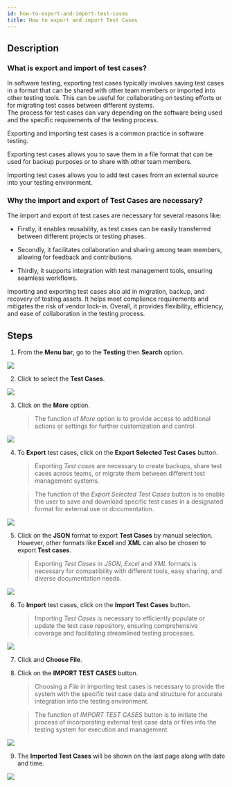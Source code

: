 ```yaml
---
id: how-to-export-and-import-test-cases
title: How to export and import Test Cases
---
```


## Description

### What is export and import of test cases?  

In software testing, exporting test cases typically involves saving test cases in a format that can be shared with other team members or imported into other testing tools. This can be useful for collaborating on testing efforts or for migrating test cases between different systems.  
The process for test cases can vary depending on the software being used and the specific requirements of the testing process.

Exporting and importing test cases is a common practice in software testing. 

Exporting test cases allows you to save them in a file format that can be used for backup purposes or to share with other team members.  

Importing test cases allows you to add test cases from an external source into your testing environment.  

### Why the import and export of Test Cases are necessary? 

The import and export of test cases are necessary for several reasons like:  

* Firstly, it enables reusability, as test cases can be easily transferred between different projects or testing phases.  

* Secondly, it facilitates collaboration and sharing among team members, allowing for feedback and contributions.  

* Thirdly, it supports integration with test management tools, ensuring seamless workflows.  

Importing and exporting test cases also aid in migration, backup, and recovery of testing assets. It helps meet compliance requirements and mitigates the risk of vendor lock-in. Overall, it provides flexibility, efficiency, and ease of collaboration in the testing process.

## Steps

1. From the **Menu bar**, go to the **Testing** then **Search** option.

![](/img/how-tos/how-to-export-and-import-test-cases/test-search.png)

2. Click to select the **Test Cases**.

![](/img/how-tos/how-to-export-and-import-test-cases/select-test-cases.png)

3. Click on the **More** option.
   > The function of *More* option is to provide access to additional actions or settings for further customization and control.

![](/img/how-tos/how-to-export-and-import-test-cases/more-option.png)

4. To **Export** test cases, click on the **Export Selected Test Cases** button.
   > Exporting *Test cases* are necessary to create backups, share test cases across teams, or migrate them between different test management systems.

   > The function of the *Export Selected Test Cases* button is to enable the user to save and download specific test cases in a designated format for external use or documentation.

![](/img/how-tos/how-to-export-and-import-test-cases/export-test-cases.png)

5. Click on the **JSON** format to export **Test Cases** by manual selection. However, other formats like **Excel** and **XML** can also be chosen to export **Test cases**.
   > Exporting *Test Cases* in *JSON*, *Excel* and *XML* formats is necessary for compatibility with different tools, easy sharing, and diverse documentation needs.

![](/img/how-tos/how-to-export-and-import-test-cases/json-format.png)

6. To **Import** test cases, click on the **Import Test Cases** button.
   > Importing *Test Cases* is necessary to efficiently populate or update the test case repository, ensuring comprehensive coverage and facilitating streamlined testing processes.

![](/img/how-tos/how-to-export-and-import-test-cases/import-test-cases.png)

7. Click and **Choose File**.
8. Click on the **IMPORT TEST CASES** button.
   > Choosing a *File* in importing test cases is necessary to provide the system with the specific test case data and structure for accurate integration into the testing environment.

   > The function of *IMPORT TEST CASES* button is to initiate the process of incorporating external test case data or files into the testing system for execution and management. 

![](/img/how-tos/how-to-export-and-import-test-cases/file-import.png)

9. The **Imported Test Cases** will be shown on the last page along with date and time.

![](/img/how-tos/how-to-export-and-import-test-cases/last-page.png)